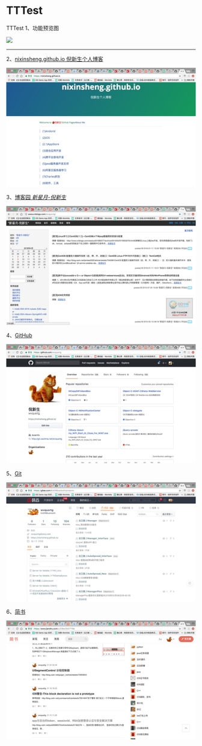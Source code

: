 # TTTest
TTTest
1、功能预览图

![](./Res/Test.gif)

---

2、[nixinsheng.github.io 倪新生个人博客](https://nixinsheng.github.io/)

![](./Res/NIXS.png)

3、[博客园 *新星月-倪新生*](http://www.cnblogs.com/wvqusrtg/)

![](./Res/BK.png)

4、[GitHub](https://github.com/wvqusrtg)

![](./Res/GH.png)

5、[Git](https://gitee.com/KAERBluetooth)

![Git](./Res/git.png)

6、[简书](https://www.jianshu.com/u/33be35d7778e)

![](./Res/JS.png)